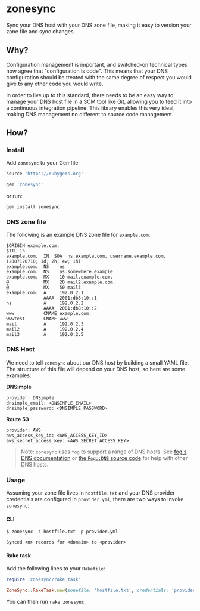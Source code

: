 # zonesync

Sync your DNS host with your DNS zone file, making it easy to version your zone file and sync changes.

## Why?

Configuration management is important, and switched-on technical types now agree that "configuration is code". This means that your DNS configuration should be treated with the same degree of respect you would give to any other code you would write.

In order to live up to this standard, there needs to be an easy way to manage your DNS host file in a SCM tool like Git, allowing you to feed it into a continuous integration pipeline. This library enables this very ideal, making DNS management no different to source code management.

## How?

### Install

Add `zonesync` to your Gemfile:

```ruby
source 'https://rubygems.org'

gem 'zonesync'
```

or run:

`gem install zonesync`

### DNS zone file

The following is an example DNS zone file for `example.com`:

```
$ORIGIN example.com.
$TTL 1h
example.com.  IN  SOA  ns.example.com. username.example.com. (2007120710; 1d; 2h; 4w; 1h)
example.com.  NS    ns
example.com.  NS    ns.somewhere.example.
example.com.  MX    10 mail.example.com.
@             MX    20 mail2.example.com.
@             MX    50 mail3
example.com.  A     192.0.2.1
              AAAA  2001:db8:10::1
ns            A     192.0.2.2
              AAAA  2001:db8:10::2
www           CNAME example.com.
wwwtest       CNAME www
mail          A     192.0.2.3
mail2         A     192.0.2.4
mail3         A     192.0.2.5
```

### DNS Host

We need to tell `zonesync` about our DNS host by building a small YAML file. The structure of this file will depend on your DNS host, so here are some examples:

**DNSimple**

```
provider: DNSimple
dnsimple_email: <DNSIMPLE_EMAIL>
dnsimple_password: <DNSIMPLE_PASSWORD>
```

**Route 53**

```
provider: AWS
aws_access_key_id: <AWS_ACCESS_KEY_ID>
aws_secret_access_key: <AWS_SECRET_ACCESS_KEY>
```

> Note: `zonesync` uses `fog` to support a range of DNS hosts. See [fog's DNS documentation](http://fog.io/dns/) or [the `Fog::DNS` source code](https://github.com/fog/fog/blob/master/lib/fog/dns.rb) for help with other DNS hosts.

### Usage

Assuming your zone file lives in `hostfile.txt` and your DNS provider credentials are configured in `provider.yml`, there are two ways to invoke `zonesync`:

#### CLI

```
$ zonesync -z hostfile.txt -p provider.yml

Synced <n> records for <domain> to <provider>
```

#### Rake task

Add the following lines to your `Rakefile`:

```ruby
require 'zonesync/rake_task'

ZoneSync::RakeTask.new(zonefile: 'hostfile.txt', credentials: 'provider.yml')
```

You can then run `rake zonesync`.
